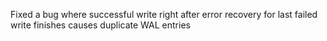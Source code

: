 Fixed a bug where successful write right after error recovery for last failed write finishes causes duplicate WAL entries
